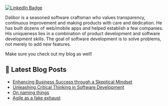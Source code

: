 [![LinkedIn Badge](https://img.shields.io/badge/LinkedIn-Profile-informational?style=flat&logo=linkedin&logoColor=white&color=0D76A8)](https://www.linkedin.com/in/daliborbelic/)

Dalibor is a seasoned software craftsman who values transparency, continuous improvement and making products with care and dedication. He has built dozens of web/mobile apps and helped establish a few companies. His uniqueness lies in a combination of product development and software development skills. The goal of software development is to solve problems, not merely to add new features.

Make sure you check out my blog as well!

## 📩 Latest Blog Posts

<!-- BLOG-POST-LIST:START -->
- [Enhancing Business Success through a Skeptical Mindset](https://blog.daliborbelic.com/enhancing-business-success-through-a-skeptical-mindset)
- [Unleashing Critical Thinking in Software Development](https://blog.daliborbelic.com/unleashing-critical-thinking-in-software-development)
- [On naming things](https://blog.daliborbelic.com/on-naming-things)
- [Agile as a fake exhaust](https://blog.daliborbelic.com/agile-as-a-fake-exhaust)
<!-- BLOG-POST-LIST:END -->


